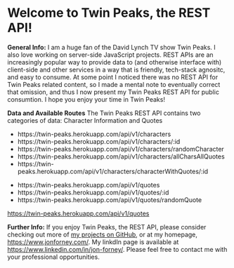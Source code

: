 # Welcome to Twin Peaks, the REST API!

**General Info:** I am a huge fan of the David Lynch TV show Twin Peaks. I also love working on server-side JavaScript projects. REST APIs are an increasingly popular way to provide data to (and otherwise interface with) client-side and other services in a way that is friendly, tech-stack agnositc, and easy to consume. At some point I noticed there was no REST API for Twin Peaks related content, so I made a mental note to eventually correct that omission, and thus I now present my Twin Peaks REST API for public consumtion. I hope you enjoy your time in Twin Peaks!

**Data and Available Routes**
The Twin Peaks REST API contains two categories of data: Character Information and Quotes
<ul>
<li>https://twin-peaks.herokuapp.com/api/v1/characters</li>
<li>https://twin-peaks.herokuapp.com/api/v1/characters/:id</li>
<li>https://twin-peaks.herokuapp.com/api/v1/characters/randomCharacter</li>
<li>https://twin-peaks.herokuapp.com/api/v1/characters/allCharsAllQuotes</li>
<li>https://twin-peaks.herokuapp.com/api/v1/characters/characterWithQuotes/:id</li>
</ul>
<ul>
<li>https://twin-peaks.herokuapp.com/api/v1/quotes</li>
<li>https://twin-peaks.herokuapp.com/api/v1/quotes/:id</li>
<li>https://twin-peaks.herokuapp.com/api/v1/quotes/randomQuote</li>
</ul>

https://twin-peaks.herokuapp.com/api/v1/quotes

**Further Info:**  If you enjoy Twin Peaks, the REST API, please consider checking out more of <a href="https://github.com/MustardJoe">my projects on GitHub</a>, or at my homepage, <a href="https://wwww.jonforney.com">https://www.jonforney.com/</a>.  My linkdIn page is available at <a href="https://www.linkedin.com/in/jon-forney/">https://www.linkedin.com/in/jon-forney/</a>.  Please feel free to contact me with your professional opportunities.
